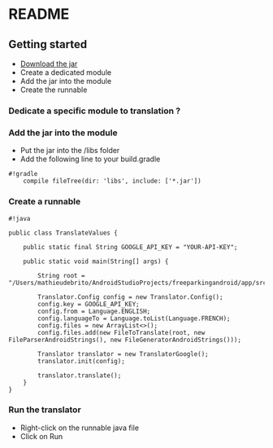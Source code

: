 # README #

## Getting started ##

* [Download the jar](https://bitbucket.org/mathieuDeBrito/filetranslator/downloads)
* Create a dedicated module
* Add the jar into the module
* Create the runnable

### Dedicate a specific module to translation ? ###

### Add the jar into the module ###

* Put the jar into the /libs folder
* Add the following line to your build.gradle

```
#!gradle
    compile fileTree(dir: 'libs', include: ['*.jar'])
```

### Create a runnable ###

```
#!java

public class TranslateValues {

    public static final String GOOGLE_API_KEY = "YOUR-API-KEY";

    public static void main(String[] args) {

        String root = "/Users/mathieudebrito/AndroidStudioProjects/freeparkingandroid/app/src/main/res";

        Translator.Config config = new Translator.Config();
        config.key = GOOGLE_API_KEY;
        config.from = Language.ENGLISH;
        config.languageTo = Language.toList(Language.FRENCH);
        config.files = new ArrayList<>();
        config.files.add(new FileToTranslate(root, new FileParserAndroidStrings(), new FileGeneratorAndroidStrings()));

        Translator translator = new TranslatorGoogle();
        translator.init(config);

        translator.translate();
    }
}
```

### Run the translator ###

* Right-click on the runnable java file
* Click on Run